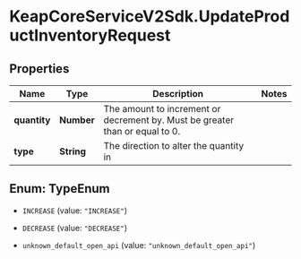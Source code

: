 # KeapCoreServiceV2Sdk.UpdateProductInventoryRequest

## Properties

Name | Type | Description | Notes
------------ | ------------- | ------------- | -------------
**quantity** | **Number** | The amount to increment or decrement by. Must be greater than or equal to 0. | 
**type** | **String** | The direction to alter the quantity in | 



## Enum: TypeEnum


* `INCREASE` (value: `"INCREASE"`)

* `DECREASE` (value: `"DECREASE"`)

* `unknown_default_open_api` (value: `"unknown_default_open_api"`)




